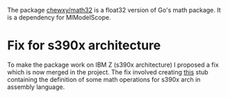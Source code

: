 The package [chewxy/math32](https://github.com/chewxy/math32) is a float32 version of Go's math package. It is a dependency for MlModelScope. 

# Fix for s390x architecture
To make the package work on IBM Z (s390x architecture) I proposed a fix which is now merged in the project. The fix involved creating [this](https://github.com/chewxy/math32/blob/master/stubs_s390x.s) stub containing the definition of some math operations for s390x arch in assembly language.
